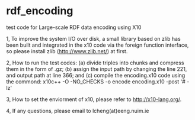 rdf_encoding
============

test code for Large-scale RDF data encoding using X10


1, To improve the system I/O over disk, a small library based on zlib has been built and integrated in the x10 code 
   via the foreign function interface, so please install zlib (http://www.zlib.net/) at first.

2, How to run the test codes:
    (a) divide triples into chunks and compress them in the form of .gz;
    (b) assign the input path by changing the line 221, and output path at line 366; and
    (c) compile the encoding.x10 code using the commond: x10c++ -O -NO_CHECKS -o encode encoding.x10 -post '# -lz'

3, How to set the enviorment of x10, please refer to http://x10-lang.org/.

4, If any questions, please email to lcheng(at)eeng.nuim.ie
